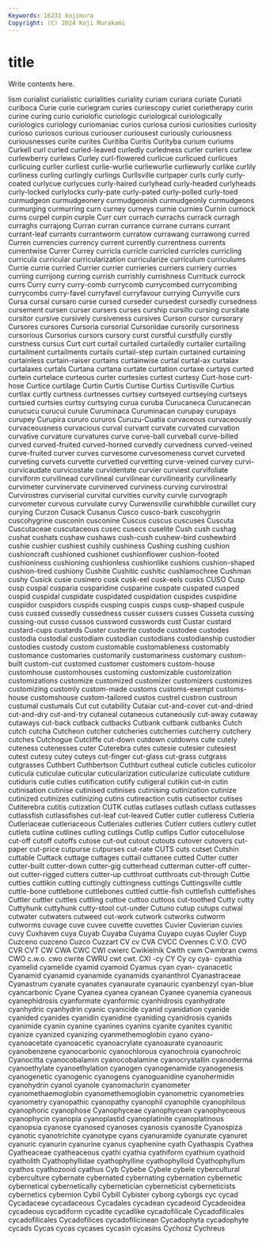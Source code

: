 ```yaml
---
Keywords: 16231 kojimura
Copyright: (C) 2024 Koji Murakami
---
```


# title

Write contents here.



lism curialist curialistic curialities curiality
curiam curiara curiate Curiatii curiboca Curie curie curiegram curies curiescopy
curiet curietherapy curin curine curing curio curiolofic curiologic curiological curiologically
curiologics curiology curiomaniac curios curiosa curiosi curiosities curiosity curioso curiosos
curious curiouser curiousest curiously curiousness curiousnesses curite curites Curitiba Curitis
Curityba curium curiums Curkell curl curled curled-leaved curledly curledness curler
curlers curlew curlewberry curlews Curley curl-flowered curlicue curlicued curlicues curlicuing
curlier curliest curlie-wurlie curliewurlie curliewurly curlike curlily curliness curling curlingly
curlings Curllsville curlpaper curls curly curly-coated curlycue curlycues curly-haired curlyhead
curly-headed curlyheads curly-locked curlylocks curly-pate curly-pated curly-polled curly-toed curmudgeon curmudgeonery
curmudgeonish curmudgeonly curmudgeons curmurging curmurring curn curney curneys curnie curnies
Curnin curnock curns curpel curpin curple Curr curr currach currachs
currack curragh curraghs currajong Curran curran currance currane currans currant
currant-leaf currants currantworm curratow currawang currawong curred Curren currencies currency
current currently currentness currents currentwise Currer Currey curricla curricle curricled
curricles curricling curricula curricular curricularization curricularize curriculum curriculums Currie currie
curried Currier currier currieries curriers curriery curries curriing currijong curring
currish currishly currishness Currituck currock currs Curry curry curry-comb currycomb
currycombed currycombing currycombs curry-favel curryfavel curryfavour currying Curryville curs Cursa
cursal cursaro curse cursed curseder cursedest cursedly cursedness cursement cursen
curser cursers curses curship cursillo cursing cursitate cursitor cursive cursively
cursiveness cursives Curson cursor cursorary Cursores cursores Cursoria cursorial Cursoriidae
cursorily cursoriness cursorious Cursorius cursors cursory curst curstful curstfully curstly
curstness cursus Curt curt curtail curtailed curtailedly curtailer curtailing curtailment
curtailments curtails curtail-step curtain curtained curtaining curtainless curtain-raiser curtains curtainwise
curtal curtal-ax curtalax curtalaxes curtals Curtana curtana curtate curtation curtaxe
curtays curted curtein curtelace curteous curter curtesies curtest curtesy Curt-hose
curt-hose Curtice curtilage Curtin Curtis Curtise Curtiss Curtisville Curtius curtlax
curtly curtness curtnesses curtsey curtseyed curtseying curtseys curtsied curtsies curtsy
curtsying curua curuba Curucaneca Curucanecan curucucu curucui curule Curuminaca Curuminacan
curupay curupays curupey Curupira cururo cururos Curuzu-Cuatia curvaceous curvaceously curvaceousness
curvacious curval curvant curvate curvated curvation curvative curvature curvatures curve
curve-ball curveball curve-billed curved curved-fruited curved-horned curvedly curvedness curved-veined curve-fruited
curver curves curvesome curvesomeness curvet curveted curveting curvets curvette curvetted
curvetting curve-veined curvey curvi- curvicaudate curvicostate curvidentate curvier curviest curvifoliate
curviform curvilinead curvilineal curvilinear curvilinearity curvilinearly curvimeter curvinervate curvinerved curviness
curving curvirostral Curvirostres curviserial curvital curvities curvity curvle curvograph curvometer
curvous curvulate curvy Curwensville curwhibble curwillet cury curying Curzon Cusack
Cusanus Cusco cusco-bark cuscohygrin cuscohygrine cusconin cusconine Cuscus cuscus cuscuses
Cuscuta Cuscutaceae cuscutaceous cusec cusecs cuselite Cush cush cushag cushat
cushats cushaw cushaws cush-cush cushew-bird cushewbird cushie cushier cushiest cushily
cushiness Cushing cushing cushion cushioncraft cushioned cushionet cushionflower cushion-footed cushioniness
cushioning cushionless cushionlike cushions cushion-shaped cushion-tired cushiony Cushite Cushitic cushitic
cushlamochree Cushman cushy Cusick cusie cusinero cusk cusk-eel cusk-eels cusks
CUSO Cusp cusp cuspal cusparia cusparidine cusparine cuspate cuspated cusped
cuspid cuspidal cuspidate cuspidated cuspidation cuspides cuspidine cuspidor cuspidors cuspids
cusping cuspis cusps cusp-shaped cuspule cuss cussed cussedly cussedness cusser
cussers cusses Cusseta cussing cussing-out cusso cussos cussword cusswords cust
Custar custard custard-cups custards Custer custerite custode custodee custodes custodia
custodial custodiam custodian custodians custodianship custodier custodies custody custom customable
customableness customably customance customaries customarily customariness customary custom-built custom-cut customed
customer customers custom-house customhouse customhouses customing customizable customization customizations customize
customized customizer customizers customizes customizing customly custom-made customs customs-exempt customs-house
customshouse custom-tailored custos custrel custron custroun custumal custumals Cut cut
cutability Cutaiar cut-and-cover cut-and-dried cut-and-dry cut-and-try cutaneal cutaneous cutaneously cut-away
cutaway cutaways cut-back cutback cutbacks Cutbank cutbank cutbanks Cutch cutch
cutcha Cutcheon cutcher cutcheries cutcherries cutcherry cutchery cutches Cutchogue Cutcliffe
cut-down cutdown cutdowns cute cutely cuteness cutenesses cuter Cuterebra cutes
cutesie cutesier cutesiest cutest cutesy cutey cuteys cut-finger cut-glass cut-grass
cutgrass cutgrasses Cuthbert Cuthbertson Cuthburt cutheal cuticle cuticles cuticolor cuticula
cuticulae cuticular cuticularization cuticularize cuticulate cutidure cutiduris cutie cuties cutification
cutify cutigeral cutikin cut-in cutin cutinisation cutinise cutinised cutinises cutinising
cutinization cutinize cutinized cutinizes cutinizing cutins cutireaction cutis cutisector cutises
Cutiterebra cutitis cutization CUTK cutlas cutlases cutlash cutlass cutlasses cutlassfish
cutlassfishes cut-leaf cut-leaved Cutler cutler cutleress Cutleria Cutleriaceae cutleriaceous Cutleriales
cutleries Cutlerr cutlers cutlery cutlet cutlets cutline cutlines cutling cutlings
Cutlip cutlips Cutlor cutocellulose cut-off cutoff cutoffs cutose cut-out cutout
cutouts cutover cutovers cut-paper cut-price cutpurse cutpurses cut-rate CUTS cuts
cutset Cutshin cuttable Cuttack cuttage cuttages cuttail cuttanee cutted Cutter
cutter cutter-built cutter-down cutter-gig cutterhead cutterman cutter-off cutter-out cutter-rigged cutters
cutter-up cutthroat cutthroats cut-through Cuttie cutties cuttikin cutting cuttingly cuttingness
cuttings Cuttingsville cuttle cuttle-bone cuttlebone cuttlebones cuttled cuttle-fish cuttlefish cuttlefishes
Cuttler cuttler cuttles cuttling cuttoe cuttoo cuttoos cut-toothed Cutty cutty
Cuttyhunk cuttyhunk cutty-stool cut-under Cutuno cutup cutups cutwal cutwater cutwaters
cutweed cut-work cutwork cutworks cutworm cutworms cuvage cuve cuvee cuvette
cuvettes Cuvier Cuvierian cuvies cuvy Cuxhaven cuya Cuyab Cuyaba Cuyama
Cuyapo cuyas Cuyler Cuyp Cuzceno cuzceno Cuzco Cuzzart CV cv
CVA CVCC Cvennes C.V.O. CVO CVR CVT CW CWA CWC
CWI cwierc Cwikielnik Cwlth cwm Cwmbran cwms CWO c.w.o. cwo
cwrite CWRU cwt cwt. CXI -cy CY Cy cy cya-
cyaathia cyamelid cyamelide cyamid cyamoid Cyamus cyan cyan- cyanacetic Cyanamid
cyanamid cyanamide cyanamids cyananthrol Cyanastraceae Cyanastrum cyanate cyanates cyanaurate cyanauric
cyanbenzyl cyan-blue cyancarbonic Cyane Cyanea cyanea cyanean Cyanee cyanemia cyaneous
cyanephidrosis cyanformate cyanformic cyanhidrosis cyanhydrate cyanhydric cyanhydrin cyanic cyanicide cyanid
cyanidation cyanide cyanided cyanides cyanidin cyanidine cyaniding cyanidrosis cyanids cyanimide
cyanin cyanine cyanines cyanins cyanite cyanites cyanitic cyanize cyanized cyanizing
cyanmethemoglobin cyano cyano- cyanoacetate cyanoacetic cyanoacrylate cyanoaurate cyanoauric cyanobenzene cyanocarbonic
cyanochlorous cyanochroia cyanochroic Cyanocitta cyanocobalamin cyanocobalamine cyanocrystallin cyanoderma cyanoethylate cyanoethylation
cyanogen cyanogenamide cyanogenesis cyanogenetic cyanogenic cyanogens cyanoguanidine cyanohermidin cyanohydrin cyanol
cyanole cyanomaclurin cyanometer cyanomethaemoglobin cyanomethemoglobin cyanometric cyanometries cyanometry cyanopathic cyanopathy
cyanophil cyanophile cyanophilous cyanophoric cyanophose Cyanophyceae cyanophycean cyanophyceous cyanophycin cyanopia
cyanoplastid cyanoplatinite cyanoplatinous cyanopsia cyanose cyanosed cyanoses cyanosis cyanosite Cyanospiza
cyanotic cyanotrichite cyanotype cyans cyanuramide cyanurate cyanuret cyanuric cyanurin cyanurine
cyanus cyaphenine cyath Cyathaspis Cyathea Cyatheaceae cyatheaceous cyathi cyathia cyathiform
cyathium cyathoid cyatholith Cyathophyllidae cyathophylline cyathophylloid Cyathophyllum cyathos cyathozooid cyathus
Cyb Cybebe Cybele cybele cybercultural cyberculture cybernate cybernated cybernating cybernation
cybernetic cybernetical cybernetically cybernetician cyberneticist cyberneticists cybernetics cybernion Cybil Cybill
Cybister cyborg cyborgs cyc cycad Cycadaceae cycadaceous Cycadales cycadean cycadeoid
Cycadeoidea cycadeous cycadiform cycadite cycadlike cycadofilicale Cycadofilicales cycadofilicales Cycadofilices cycadofilicinean
Cycadophyta cycadophyte cycads Cycas cycas cycases cycasin cycasins Cychosz Cychreus

